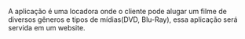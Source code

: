 A aplicação é uma locadora onde o cliente pode alugar um filme de diversos gêneros e tipos de mídias(DVD, Blu-Ray), essa aplicação será servida em um website.
